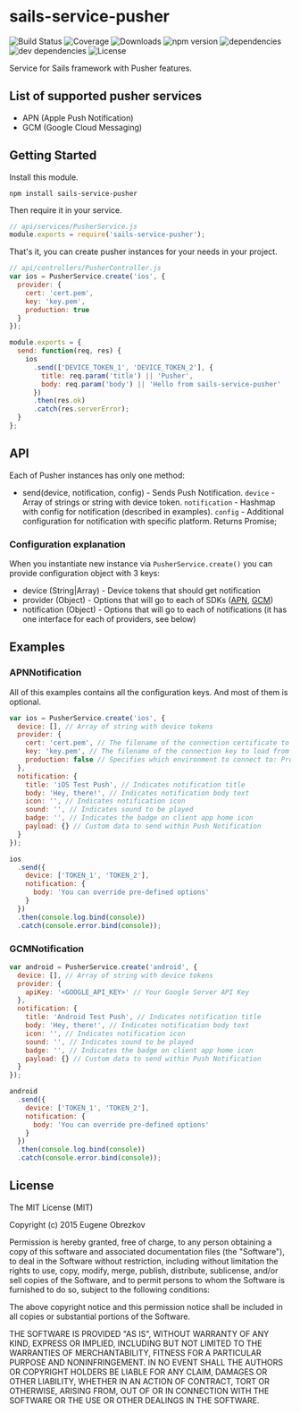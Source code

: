 # sails-service-pusher

![Build Status](https://img.shields.io/travis/ghaiklor/sails-service-pusher.svg) ![Coverage](https://img.shields.io/coveralls/ghaiklor/sails-service-pusher.svg) ![Downloads](https://img.shields.io/npm/dm/sails-service-pusher.svg) ![npm version](https://img.shields.io/npm/v/sails-service-pusher.svg) ![dependencies](https://img.shields.io/david/ghaiklor/sails-service-pusher.svg) ![dev dependencies](https://img.shields.io/david/dev/ghaiklor/sails-service-pusher.svg) ![License](https://img.shields.io/npm/l/sails-service-pusher.svg)

Service for Sails framework with Pusher features.

## List of supported pusher services

- APN (Apple Push Notification)
- GCM (Google Cloud Messaging)

## Getting Started

Install this module.

```shell
npm install sails-service-pusher
```

Then require it in your service.

```javascript
// api/services/PusherService.js
module.exports = require('sails-service-pusher');
```

That's it, you can create pusher instances for your needs in your project.

```javascript
// api/controllers/PusherController.js
var ios = PusherService.create('ios', {
  provider: {
    cert: 'cert.pem',
    key: 'key.pem',
    production: true
  }
});

module.exports = {
  send: function(req, res) {
    ios
      .send(['DEVICE_TOKEN_1', 'DEVICE_TOKEN_2'], {
        title: req.param('title') || 'Pusher',
        body: req.param('body') || 'Hello from sails-service-pusher'
      })
      .then(res.ok)
      .catch(res.serverError);
  }
};
```

## API

Each of Pusher instances has only one method:

- send(device, notification, config) - Sends Push Notification. `device` - Array of strings or string with device token. `notification` - Hashmap with config for notification (described in examples). `config` - Additional configuration for notification with specific platform. Returns Promise;

### Configuration explanation

When you instantiate new instance via `PusherService.create()` you can provide configuration object with 3 keys:

- device (String|Array) - Device tokens that should get notification
- provider (Object) - Options that will go to each of SDKs ([APN](https://github.com/argon/node-apn/blob/master/doc/connection.markdown#apnconnectionoptions), [GCM](https://github.com/ToothlessGear/node-gcm#example-application))
- notification (Object) - Options that will go to each of notifications (it has one interface for each of providers, see below)

## Examples

### APNNotification

All of this examples contains all the configuration keys. And most of them is optional.

```javascript
var ios = PusherService.create('ios', {
  device: [], // Array of string with device tokens
  provider: {
    cert: 'cert.pem', // The filename of the connection certificate to load from disk
    key: 'key.pem', // The filename of the connection key to load from disk
    production: false // Specifies which environment to connect to: Production (if true) or Sandbox (if false)
  },
  notification: {
    title: 'iOS Test Push', // Indicates notification title
    body: 'Hey, there!', // Indicates notification body text
    icon: '', // Indicates notification icon
    sound: '', // Indicates sound to be played
    badge: '', // Indicates the badge on client app home icon
    payload: {} // Custom data to send within Push Notification
  }
});

ios
  .send({
    device: ['TOKEN_1', 'TOKEN_2'],
    notification: {
      body: 'You can override pre-defined options'
    }
  })
  .then(console.log.bind(console))
  .catch(console.error.bind(console));
```

### GCMNotification

```javascript
var android = PusherService.create('android', {
  device: [], // Array of string with device tokens
  provider: {
    apiKey: '<GOOGLE_API_KEY>' // Your Google Server API Key
  },
  notification: {
    title: 'Android Test Push', // Indicates notification title
    body: 'Hey, there!', // Indicates notification body text
    icon: '', // Indicates notification icon
    sound: '', // Indicates sound to be played
    badge: '', // Indicates the badge on client app home icon
    payload: {} // Custom data to send within Push Notification
  }
});

android
  .send({
    device: ['TOKEN_1', 'TOKEN_2'],
    notification: {
      body: 'You can override pre-defined options'
    }
  })
  .then(console.log.bind(console))
  .catch(console.error.bind(console));
```

## License

The MIT License (MIT)

Copyright (c) 2015 Eugene Obrezkov

Permission is hereby granted, free of charge, to any person obtaining a copy
of this software and associated documentation files (the "Software"), to deal
in the Software without restriction, including without limitation the rights
to use, copy, modify, merge, publish, distribute, sublicense, and/or sell
copies of the Software, and to permit persons to whom the Software is
furnished to do so, subject to the following conditions:

The above copyright notice and this permission notice shall be included in all
copies or substantial portions of the Software.

THE SOFTWARE IS PROVIDED "AS IS", WITHOUT WARRANTY OF ANY KIND, EXPRESS OR
IMPLIED, INCLUDING BUT NOT LIMITED TO THE WARRANTIES OF MERCHANTABILITY,
FITNESS FOR A PARTICULAR PURPOSE AND NONINFRINGEMENT. IN NO EVENT SHALL THE
AUTHORS OR COPYRIGHT HOLDERS BE LIABLE FOR ANY CLAIM, DAMAGES OR OTHER
LIABILITY, WHETHER IN AN ACTION OF CONTRACT, TORT OR OTHERWISE, ARISING FROM,
OUT OF OR IN CONNECTION WITH THE SOFTWARE OR THE USE OR OTHER DEALINGS IN THE
SOFTWARE.

